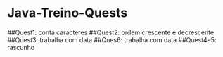 # Java-Treino-Quests
##Quest1: conta caracteres 
##Quest2: ordem crescente e decrescente 
##Quest3: trabalha com data 
##Ques6: trabalha com data 
##Quest4e5: rascunho 
